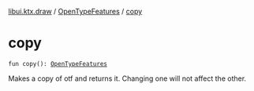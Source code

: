 [libui.ktx.draw](../README.md) / [OpenTypeFeatures](README.md) / [copy](copy.md)

# copy

`fun copy(): `[`OpenTypeFeatures`](README.md)

Makes a copy of otf and returns it. Changing one will not affect the other.

